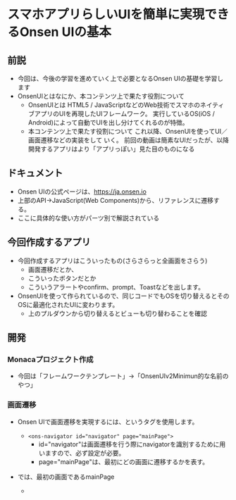 # スマホアプリらしいUIを簡単に実現できるOnsen UIの基本

## 前説

- 今回は、今後の学習を進めていく上で必要となるOnsen UIの基礎を学習します
- OnsenUIとはなにか、本コンテンツ上で果たす役割について
  - OnsenUIとは
    HTML5 / JavaScriptなどのWeb技術でスマホのネイティブアプリのUIを再現したUIフレームワーク。
    実行しているOS(iOS / Android)によって自動でUIを出し分けてくれるのが特徴。
  - 本コンテンツ上で果たす役割について
    これ以降、OnsenUIを使ってUI／画面遷移などの実装をして いく。
    前回の動画は簡素なUIだったが、以降開発するアプリはより「アプリっぽい」見た目のものになる

## ドキュメント

- Onsen UIの公式ページは、https://ja.onsen.io
- 上部のAPI→JavaScript(Web Components)から、リファレンスに遷移する。
- ここに具体的な使い方がパーツ別で解説されている

## 今回作成するアプリ

- 今回作成するアプリはこういったもの(さらさらっと全画面をさらう)
  - 画面遷移だとか、
  - こういったボタンだとか
  - こういうアラートやconfirm、prompt、Toastなどを出します。
- OnsenUIを使って作られているので、同じコードでもOSを切り替えるとそのOSに最適化されたUIに変わります。
  - 上のプルダウンから切り替えるとビューも切り替わることを確認

## 開発

### Monacaプロジェクト作成

- 今回は「フレームワークテンプレート」→「OnsenUIv2Minimun的な名前のやつ」

### 画面遷移

- Onsen UIで画面遷移を実現するには、<ons-navigator>というタグを使用します。
  - ` <ons-navigator id="navigator" page="mainPage"> `
    - id="navigator"は画面遷移を行う際にnavigatorを識別するために用いますので、必ず設定が必要。
    - page="mainPage"は、最初にどの画面に遷移するかを表す。
  
- では、最初の画面であるmainPage
  - <template>というタグで画面を定義。
  
  - `<template id="mainPage">`
  
  - その後、これはOnsen UIの画面ですよということを<ons-page>タグで宣言。
  
  - 次に、画面上部のタイトル部分を実装していきます。
  
  - <ons-toolbar>タグで囲まれた部分は、画面上部のタイトル部分
  
  - centerクラスを当てたdivタグを置き、その間にOnsen UI Sampleと書き込み。
  
  - ここで保存すると、画面上部のタイトルのみが存在する簡素なページが表示。
  
    - 前回の動画に比べるとアプリ感が増している。
  
- 次に、リストを作ります。
  - Onsen UIには、<ons-list>タグというリストを表現するためのタグがある。
    - HTMLでいうulタグに近いもの。
  - ulタグはliタグを入れてリストを書くが、ons-listタグはons-list-itemタグを入れて書く。
  - リスト全体になにか表題を付けたい時は、ons-list-headerタグで表すことができる。
  - 今回は、ons-list-headerタグを書いて、中に「サンプル」。
  - 次に、ons-list-itemタグを書いて、その中に「ページ遷移サンプル」と書いてください。
  - これで保存して、プレビューを確認してみましょう。
  - このように、リストが作成されているのがわかるかと思います。
  - しかし、試しにクリックしてみても特に反応がありませんね。では、実際にこのボタンをクリックしたら画面遷移が行われるようにしていきたいと思います。
  
- 遷移先のページを作っていきましょう。

  `<template>` タグの外に、新しく `<template>` タグを書いて、遷移先のページを作ります。idは navigatorSampleとしておいてください。

  - 先ほどと同じように `<ons-page>`タグで囲んだ中に、`<ons-toolbar>`を使って上部のバーを作っていきましょう。
  - `<div class="center">` で囲んだタグの中に入れた文字が中央に表示されるんでしたね。ここでは「ページ遷移サンプル」としておきましょう。

- 実際にページを遷移する処理を書いていきましょう

  - ではいよいよ、実際にページ遷移を行う処理を書いていきたいと思います。mainPageの `<template>`に戻ってください。
  - まず、先程書いた`<ons-list-item>`に`tappable`という属性を付与してください。これでタップできるようになります。
  - 次に、実際に遷移する処理ですが、以下のように記載します。
    - `onclick="document.querySelector('#navigator').pushPage('navigatorSample')"`
    - タップやクリックされた際にJavaScriptの処理を走らせるのはonclick属性
      - buttonタグなどと同じ
    - docuent.querySelector('#navigator')で先程定義したons-navigtorを指定した後、pushPage('navigatorSample')でnavigatorSampleへ遷移せよという意味

- では、実際に確認してみましょう。

  - ページ遷移するけど戻れない

- 戻るボタンを実装

  - navigatorSampleのtemplateのons-toolbarタグに以下の記述を追加

    - ```html
      <div class="left">
          <ons-back-button>Back</ons-back-button>
      </div>
      ```

  - saveして確認

  - 戻れることがわかる

- これで画面遷移は完了。

### ボタンサンプル

- 次はボタンの使い方を見ていく
- まず、ボタンを置くページの作成並びにページ遷移を作成していく
  - 先程と全く同じ手順。省略
  - templateのidはbuttonSample
  - ons-toolbarの中にはbackボタンとボタンサンプルの文字
- ボタンを書いていく
  - ons-colタグを書く
    - これはonsen UI上で行を示すもの
    - あと、あんまり適度にボタンが離れて表示されるようにstyle属性を入れて、margin: 8pxとしておきましょう。
  - まずシンプルなボタン。ons-buttonだけ
    - これでシンプルなボタンは完成。
  - 次に、色々なボタンを見ていきましょう。
  - modifierという属性をons-buttonに入れることで、いろいろなボタンを表示させることができる。例えばmodifierにquietを入れると、あまり目立たない感じのボタンになる。
  - 大きなボタンも作ることができる。ons-colで新しい行に移動して、modifierにlargeを入れると、大きなボタンが完成する。
- また、よく押せなくなっているボタンなどがあるが、それも実装可能。
  - disabled="true"とするだけ。
  - このブロックをまるまるコピーして、全てにdisabled="true"と入れていみる。
  - こんな感じ。
- また、よく右下にこのように浮かんでいるボタンが置かれているケースがよくある
  - ちなみにこれはフローティングアクションボタンと呼ぶ。
  - これはons-fabで実装可能。
  - ons-fab position="bottom right"の中にons-icon icon="md-plus"とすると表示可能。プラス以外にも色々ある。

### 通知サンプル

- では最後に通知サンプルを書いていく。

- 同様にページを一枚作製して、そこに遷移できるようにしておく。

  - noticeSample、通知サンプル

- Alert

  - まずons-buttonをmargin:8pxで作りましょう。文字はAlertとしてください。

  - onclick属性に以下を入力してください。

    ```js
    ons.notofication.alert('Alert!')
    ```

  - これで実行してみるとAlertが出ているのがわかるかと思います。

  - 同じくここをconfirmに変更するとconfirm、promptに変更するとpromptになります。

  - toastだけは少しだけ違っていて、以下のような感じです。

    ```js
    ons.notification.toast('Toast', {timeout: 2000})
    ```

  - このtimeout:2000というのは、2000ミリ秒、つまり2秒で消えるという意味合いです。

## 完了！

- かなりアプリっぽくなったよね
- もちろんAndroidに変えたらUIも変わるよ
- 次回以降、これを使っていくよ